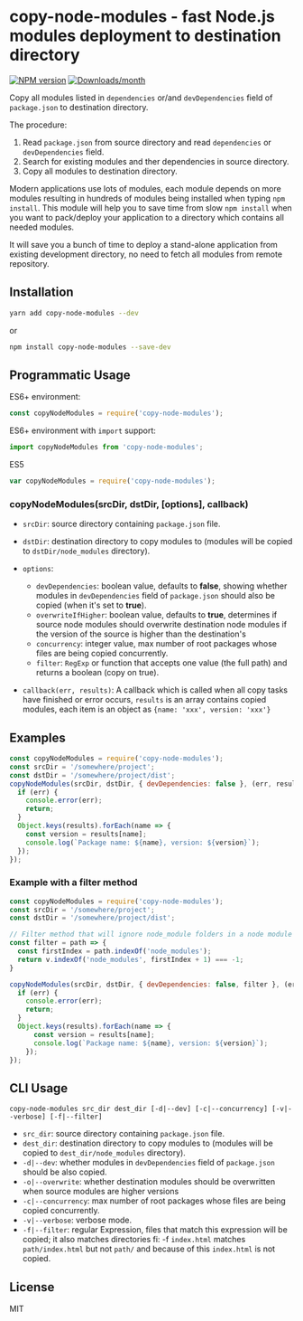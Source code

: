 # copy-node-modules - fast Node.js modules deployment to destination directory

[![NPM version](https://img.shields.io/npm/v/copy-node-modules.svg)](https://www.npmjs.com/package/copy-node-modules)
[![Downloads/month](https://img.shields.io/npm/dm/copy-node-modules.svg)](https://www.npmjs.com/package/copy-node-modules)

Copy all modules listed in `dependencies` or/and `devDependencies` field of `package.json` to destination directory.

The procedure:

1. Read `package.json` from source directory and read `dependencies` or `devDependencies` field.
2. Search for existing modules and ther dependencies in source directory.
3. Copy all modules to destination directory.

Modern applications use lots of modules, each module depends on more modules resulting in hundreds of modules being installed when typing `npm install`. This module will help you to save time from slow `npm install` when you want to pack/deploy your application to a directory which contains all needed modules.

It will save you a bunch of time to deploy a stand-alone application from existing development directory, no need to fetch all modules from remote repository.

## Installation

```bash
yarn add copy-node-modules --dev
```

or

```bash
npm install copy-node-modules --save-dev
```

## Programmatic Usage

ES6+ environment:

```javascript
const copyNodeModules = require('copy-node-modules');
```

ES6+ environment with `import` support:

```javascript
import copyNodeModules from 'copy-node-modules';
```

ES5

```javascript
var copyNodeModules = require('copy-node-modules');
```

### copyNodeModules(srcDir, dstDir, [options], callback)

* `srcDir`: source directory containing `package.json` file.
* `dstDir`: destination directory to copy modules to (modules will be copied to `dstDir/node_modules` directory).
* `options`:

  - `devDependencies`: boolean value, defaults to **false**, showing whether modules in `devDependencies` field of `package.json` should also be copied (when it's set to **true**).
  - `overwriteIfHigher`: boolean value, defaults to **true**, determines if source node modules should overwrite destination node modules if the version of the source is higher than the destination's
  - `concurrency`: integer value, max number of root packages whose files are being copied concurrently.
  - `filter`: `RegExp` or function that accepts one value (the full path) and returns a boolean (copy on true).

* `callback(err, results)`: A callback which is called when all copy tasks have finished or error occurs, `results` is an array contains copied modules, each item is an object as `{name: 'xxx', version: 'xxx'}`

## Examples

```javascript
const copyNodeModules = require('copy-node-modules');
const srcDir = '/somewhere/project';
const dstDir = '/somewhere/project/dist';
copyNodeModules(srcDir, dstDir, { devDependencies: false }, (err, results) => {
  if (err) {
    console.error(err);
    return;
  }
  Object.keys(results).forEach(name => {
    const version = results[name];
    console.log(`Package name: ${name}, version: ${version}`);
  });
});
```

### Example with a filter method

```javascript
const copyNodeModules = require('copy-node-modules');
const srcDir = '/somewhere/project';
const dstDir = '/somewhere/project/dist';

// Filter method that will ignore node_module folders in a node module
const filter = path => {
  const firstIndex = path.indexOf('node_modules');
  return v.indexOf('node_modules', firstIndex + 1) === -1;
}

copyNodeModules(srcDir, dstDir, { devDependencies: false, filter }, (err, results) => {
  if (err) {
    console.error(err);
    return;
  }
  Object.keys(results).forEach(name => {
      const version = results[name];
      console.log(`Package name: ${name}, version: ${version}`);
    });
});
```

## CLI Usage

```
copy-node-modules src_dir dest_dir [-d|--dev] [-c|--concurrency] [-v|--verbose] [-f|--filter]
```

* `src_dir`: source directory containing `package.json` file.
* `dest_dir`: destination directory to copy modules to (modules will be copied to `dest_dir/node_modules` directory).
* `-d|--dev`: whether modules in `devDependencies` field of `package.json` should be also copied.
* `-o|--overwrite`: whether destination modules should be overwritten when source modules are higher versions
* `-c|--concurrency`: max number of root packages whose files are being copied concurrently.
* `-v|--verbose`: verbose mode.
* `-f|--filter`: regular Expression, files that match this expression will be copied; it also matches directories fi:
    -f `index.html` matches `path/index.html` but not `path/` and because of this `index.html` is not copied.

## License

MIT
